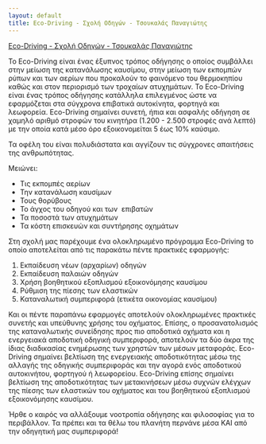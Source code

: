 ```yaml
---
layout: default
title: Eco-Driving - Σχολή Οδηγών - Τσουκαλάς Παναγιώτης
---
```


<a href="/ecodriving.html?3" id="ecodriving">Eco-Driving - Σχολή Οδηγών - Τσουκαλάς Παναγιώτης</a>

To Eco-Driving είναι ένας έξυπνος τρόπος οδήγησης ο οποίος συμβάλλει στην μείωση
της κατανάλωσης καυσίμου, στην μείωση των εκπομπών ρύπων και των αερίων που
προκαλούν το φαινόμενο του θερμοκηπίου καθώς και στον περιορισμό των τροχαίων
ατυχημάτων. Το Eco-Driving είναι ένας τρόπος οδήγησης κατάλληλα επιλεγμένος ώστε
να εφαρμόζεται στα σύγχρονα επιβατικά αυτοκίνητα, φορτηγά και λεωφορεία.
Eco-Driving σημαίνει συνετή, ήπια και ασφαλής οδήγηση σε χαμηλό αριθμό στροφών
του κινητήρα (1.200 - 2.500 στροφές ανά λεπτό) με την οποία κατά μέσο όρο
εξοικονομείται 5 έως 10% καύσιμο.

Τα οφέλη του είναι πολυδιάστατα και αγγίζουν τις σύγχρονες απαιτήσεις της
ανθρωπότητας.

Μειώνει:

 * Τις εκπομπές αερίων
 * Την κατανάλωση καυσίμων
 * Τους θορύβους
 * Το άγχος του οδηγού και των  επιβατών
 * Τα ποσοστά των ατυχημάτων
 * Τα κόστη επισκευών και συντήρησης οχημάτων

Στη σχολή μας παρέχουμε ένα ολοκληρωμένο πρόγραμμα Eco-Driving το οποίο
αποτελείται από τις παρακάτω πέντε πρακτικές εφαρμογής:

 1. Εκπαίδευση νέων (αρχαρίων) οδηγών
 2. Εκπαίδευση παλαιών οδηγών
 3. Χρήση βοηθητικού εξοπλισμού εξοικονόμησης καυσίμου
 4. Ρύθμιση της πίεσης των ελαστικών
 5. Καταναλωτική συμπεριφορά (ετικέτα οικονομίας καυσίμου)

Και οι πέντε παραπάνω εφαρμογές αποτελούν ολοκληρωμένες πρακτικές συνετής και
υπεύθυνης χρήσης του οχήματος. Επίσης, ο προσανατολισμός της καταναλωτικής
συνείδησης προς πιο αποδοτικά οχήματα και η ενεργειακά αποδοτική οδηγική
συμπεριφορά, αποτελούν τα δύο άκρα της ίδιας διαδικασίας ενημέρωσης των χρηστών
των μέσων μεταφοράς. Eco-Driving σημαίνει βελτίωση της ενεργειακής
αποδοτικότητας μέσω της αλλαγής της οδηγικής συμπεριφοράς και την αγορά ενός
αποδοτικού αυτοκινήτου, φορτηγού ή λεωφορείου. Eco-Driving επίσης σημαίνει
βελτίωση της αποδοτικότητας των μετακινήσεων μέσω συχνών ελέγχων της πίεσης των
ελαστικών του οχήματος και του βοηθητικού εξοπλισμού εξοικονόμησης καυσίμου.

Ήρθε ο καιρός να αλλάξουμε νοοτροπία οδήγησης και φιλοσοφίας για το περιβάλλον.
Τα πρέπει και τα θέλω του πλανήτη περνάνε μέσα ΚΑΙ από την οδηγητική μας
συμπεριφορά!

